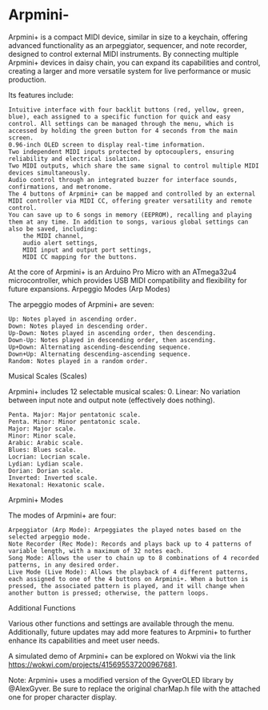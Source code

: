 # Arpmini-

Arpmini+ is a compact MIDI device, similar in size to a keychain, offering advanced functionality as an arpeggiator, sequencer, and note recorder, designed to control external MIDI instruments. By connecting multiple Arpmini+ devices in daisy chain, you can expand its capabilities and control, creating a larger and more versatile system for live performance or music production.

Its features include:

    Intuitive interface with four backlit buttons (red, yellow, green, blue), each assigned to a specific function for quick and easy control. All settings can be managed through the menu, which is accessed by holding the green button for 4 seconds from the main screen.
    0.96-inch OLED screen to display real-time information.
    Two independent MIDI inputs protected by optocouplers, ensuring reliability and electrical isolation.
    Two MIDI outputs, which share the same signal to control multiple MIDI devices simultaneously.
    Audio control through an integrated buzzer for interface sounds, confirmations, and metronome.
    The 4 buttons of Arpmini+ can be mapped and controlled by an external MIDI controller via MIDI CC, offering greater versatility and remote control.
    You can save up to 6 songs in memory (EEPROM), recalling and playing them at any time. In addition to songs, various global settings can also be saved, including:
        the MIDI channel,
        audio alert settings,
        MIDI input and output port settings,
        MIDI CC mapping for the buttons.

At the core of Arpmini+ is an Arduino Pro Micro with an ATmega32u4 microcontroller, which provides USB MIDI compatibility and flexibility for future expansions.
Arpeggio Modes (Arp Modes)

The arpeggio modes of Arpmini+ are seven:

    Up: Notes played in ascending order.
    Down: Notes played in descending order.
    Up-Down: Notes played in ascending order, then descending.
    Down-Up: Notes played in descending order, then ascending.
    Up+Down: Alternating ascending-descending sequence.
    Down+Up: Alternating descending-ascending sequence.
    Random: Notes played in a random order.

Musical Scales (Scales)

Arpmini+ includes 12 selectable musical scales: 0. Linear: No variation between input note and output note (effectively does nothing).

    Penta. Major: Major pentatonic scale.
    Penta. Minor: Minor pentatonic scale.
    Major: Major scale.
    Minor: Minor scale.
    Arabic: Arabic scale.
    Blues: Blues scale.
    Locrian: Locrian scale.
    Lydian: Lydian scale.
    Dorian: Dorian scale.
    Inverted: Inverted scale.
    Hexatonal: Hexatonic scale.

Arpmini+ Modes

The modes of Arpmini+ are four:

    Arpeggiator (Arp Mode): Arpeggiates the played notes based on the selected arpeggio mode.
    Note Recorder (Rec Mode): Records and plays back up to 4 patterns of variable length, with a maximum of 32 notes each.
    Song Mode: Allows the user to chain up to 8 combinations of 4 recorded patterns, in any desired order.
    Live Mode (Live Mode): Allows the playback of 4 different patterns, each assigned to one of the 4 buttons on Arpmini+. When a button is pressed, the associated pattern is played, and it will change when another button is pressed; otherwise, the pattern loops.

Additional Functions

Various other functions and settings are available through the menu. Additionally, future updates may add more features to Arpmini+ to further enhance its capabilities and meet user needs.

A simulated demo of Arpmini+ can be explored on Wokwi via the link https://wokwi.com/projects/415695537200967681.

Note: Arpmini+ uses a modified version of the GyverOLED library by @AlexGyver. Be sure to replace the original charMap.h file with the attached one for proper character display.
